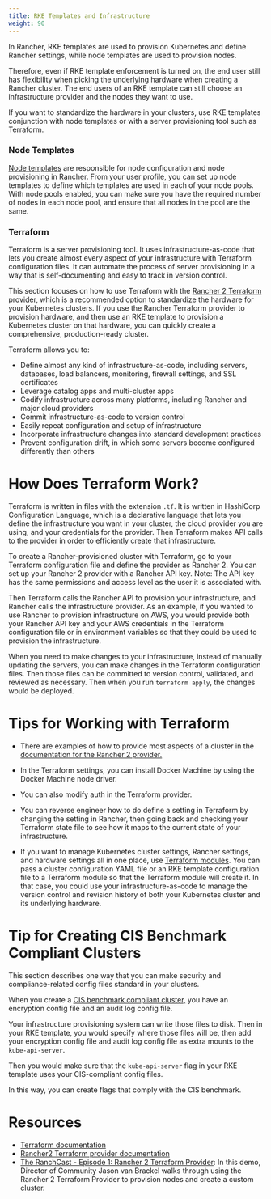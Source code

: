 ```yaml
---
title: RKE Templates and Infrastructure
weight: 90
---
```


In Rancher, RKE templates are used to provision Kubernetes and define Rancher settings, while node templates are used to provision nodes.

Therefore, even if RKE template enforcement is turned on, the end user still has flexibility when picking the underlying hardware when creating a Rancher cluster. The end users of an RKE template can still choose an infrastructure provider and the nodes they want to use.

If you want to standardize the hardware in your clusters, use RKE templates conjunction with node templates or with a server provisioning tool such as Terraform.

### Node Templates

[Node templates](../../../../reference-guides/user-settings/manage-node-templates.md) are responsible for node configuration and node provisioning in Rancher. From your user profile, you can set up node templates to define which templates are used in each of your node pools. With node pools enabled, you can make sure you have the required number of nodes in each node pool, and ensure that all nodes in the pool are the same.

### Terraform

Terraform is a server provisioning tool. It uses infrastructure-as-code that lets you create almost every aspect of your infrastructure with Terraform configuration files. It can automate the process of server provisioning in a way that is self-documenting and easy to track in version control.

This section focuses on how to use Terraform with the [Rancher 2 Terraform provider](https://www.terraform.io/docs/providers/rancher2/), which is a recommended option to standardize the hardware for your Kubernetes clusters. If you use the Rancher Terraform provider to provision hardware, and then use an RKE template to provision a Kubernetes cluster on that hardware, you can quickly create a comprehensive, production-ready cluster.

Terraform allows you to:

- Define almost any kind of infrastructure-as-code, including servers, databases, load balancers, monitoring, firewall settings, and SSL certificates
- Leverage catalog apps and multi-cluster apps
- Codify infrastructure across many platforms, including Rancher and major cloud providers
- Commit infrastructure-as-code to version control
- Easily repeat configuration and setup of infrastructure
- Incorporate infrastructure changes into standard development practices
- Prevent configuration drift, in which some servers become configured differently than others

# How Does Terraform Work?

Terraform is written in files with the extension `.tf`. It is written in HashiCorp Configuration Language, which is a declarative language that lets you define the infrastructure you want in your cluster, the cloud provider you are using, and your credentials for the provider. Then Terraform makes API calls to the provider in order to efficiently create that infrastructure.

To create a Rancher-provisioned cluster with Terraform, go to your Terraform configuration file and define the provider as Rancher 2. You can set up your Rancher 2 provider with a Rancher API key. Note: The API key has the same permissions and access level as the user it is associated with.

Then Terraform calls the Rancher API to provision your infrastructure, and Rancher calls the infrastructure provider. As an example, if you wanted to use Rancher to provision infrastructure on AWS, you would provide both your Rancher API key and your AWS credentials in the Terraform configuration file or in environment variables so that they could be used to provision the infrastructure.

When you need to make changes to your infrastructure, instead of manually updating the servers, you can make changes in the Terraform configuration files. Then those files can be committed to version control, validated, and reviewed as necessary. Then when you run `terraform apply`, the changes would be deployed.

# Tips for Working with Terraform

- There are examples of how to provide most aspects of a cluster in the [documentation for the Rancher 2 provider.](https://www.terraform.io/docs/providers/rancher2/)

- In the Terraform settings, you can install Docker Machine by using the Docker Machine node driver.

- You can also modify auth in the Terraform provider.

- You can reverse engineer how to do define a setting in Terraform by changing the setting in Rancher, then going back and checking your Terraform state file to see how it maps to the current state of your infrastructure.

- If you want to manage Kubernetes cluster settings, Rancher settings, and hardware settings all in one place, use [Terraform modules](https://github.com/rancher/terraform-modules). You can pass a cluster configuration YAML file or an RKE template configuration file to a Terraform module so that the Terraform module will create it. In that case, you could use your infrastructure-as-code to manage the version control and revision history of both your Kubernetes cluster and its underlying hardware.

# Tip for Creating CIS Benchmark Compliant Clusters

This section describes one way that you can make security and compliance-related config files standard in your clusters.

When you create a [CIS benchmark compliant cluster,](../../../../pages-for-subheaders/rancher-security.md) you have an encryption config file and an audit log config file.

Your infrastructure provisioning system can write those files to disk. Then in your RKE template, you would specify where those files will be, then add your encryption config file and audit log config file as extra mounts to the `kube-api-server`.

Then you would make sure that the `kube-api-server` flag in your RKE template uses your CIS-compliant config files.

In this way, you can create flags that comply with the CIS benchmark.

# Resources

- [Terraform documentation](https://www.terraform.io/docs/)
- [Rancher2 Terraform provider documentation](https://www.terraform.io/docs/providers/rancher2/)
- [The RanchCast - Episode 1: Rancher 2 Terraform Provider](https://youtu.be/YNCq-prI8-8): In this demo, Director of Community Jason van Brackel walks through using the Rancher 2 Terraform Provider to provision nodes and create a custom cluster.